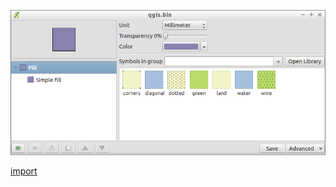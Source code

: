 ![](../images/QgsSingleSymbolRendererV2Widget-standalone.png)

[import](../gui/qgis-sample-QgsSingleSymbolRendererV2Widget.py)
